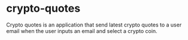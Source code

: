 # crypto-quotes
Crypto quotes is an application that send latest crypto quotes to a user email when the user inputs an email and select a crypto coin.
